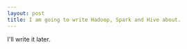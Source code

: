 ```yaml
---
layout: post
title: I am going to write Hadoop, Spark and Hive about.
---
```


I'll write it later.
